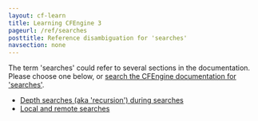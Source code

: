 ```yaml
---
layout: cf-learn
title: Learning CFEngine 3
pageurl: /ref/searches
posttitle: Reference disambiguation for 'searches'
navsection: none
---
```


The term 'searches' could refer to several sections in the documentation. Please choose one below, or
[search the CFEngine documentation for 'searches'](http://cfengine.com/docs/latest/search.html?q=searches).

- [Depth searches (aka 'recursion') during searches](http://cfengine.com/docs/latest/reference-promise-types-files.html#depth-searches-aka-recursion-during-searches)
- [Local and remote searches](http://cfengine.com/docs/latest/reference-promise-types-files.html#local-and-remote-searches)

